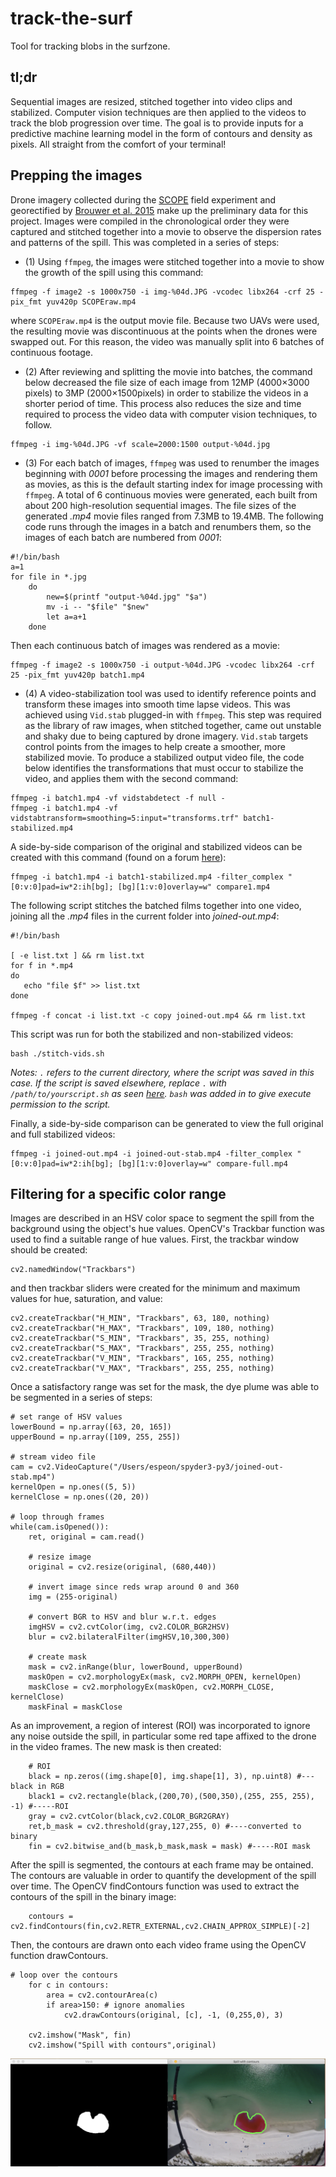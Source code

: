 # track-the-surf
Tool for tracking blobs in the surfzone. 

## tl;dr
Sequential images are resized, stitched together into video clips and stabilized. Computer vision techniques are then applied to the videos to track the blob progression over time. The goal is to provide inputs for a predictive machine learning model in the form of contours and density as pixels. All straight from the comfort of your terminal!

## Prepping the images
Drone imagery collected during the [SCOPE](http://carthe.org/scope/) field experiment and georectified by [Brouwer et al. 2015](https://doi.org/10.1175/JTECH-D-14-00122.1) make up the preliminary data for this project. Images were  compiled  in  the  chronological  order  they  were  captured  and  stitched together  into  a  movie  to  observe  the  dispersion  rates  and  patterns  of  the spill.  This was completed in a series of steps:

- (1) Using `ffmpeg`, the images were stitched together into a movie to show the growth of the spill using this command:  
```
ffmpeg -f image2 -s 1000x750 -i img-%04d.JPG -vcodec libx264 -crf 25 -pix_fmt yuv420p SCOPEraw.mp4
```
where `SCOPEraw.mp4` is the output movie file. Because two UAVs were used, the resulting movie was discontinuous at the points when the drones were swapped out.  For this reason, the video was manually split into 6 batches of continuous footage. 

- (2) After reviewing and splitting the movie into batches, the command below decreased the file size of each image from 12MP (4000×3000 pixels) to 3MP (2000×1500pixels) in order to stabilize the videos in a shorter period of time. This process also reduces the size and time required to process the video data with computer vision techniques, to follow.
```
ffmpeg -i img-%04d.JPG -vf scale=2000:1500 output-%04d.jpg
```

- (3) For each batch of images, `ffmpeg` was used to renumber the images beginning with *0001* before processing the images and rendering them as movies, as this is the default starting index for image processing with `ffmpeg`. A total of 6 continuous movies were generated,  each built from about 200 high-resolution sequential images. The file sizes of the generated *.mp4* movie files ranged from 7.3MB to 19.4MB. The following code runs through the images in a batch and renumbers them, so the images of each batch are numbered from *0001*:
```
#!/bin/bash
a=1
for file in *.jpg
    do
        new=$(printf "output-%04d.jpg" "$a")
        mv -i -- "$file" "$new"
        let a=a+1
    done
```
Then each continuous batch of images was rendered as a movie:
```
ffmpeg -f image2 -s 1000x750 -i output-%04d.JPG -vcodec libx264 -crf 25 -pix_fmt yuv420p batch1.mp4
```

- (4) A video-stabilization tool was used to identify reference points and transform these images into smooth time lapse videos. This was achieved using `Vid.stab` plugged-in with `ffmpeg`. This step was required as the library of raw images, when stitched together, came out unstable and shaky due to being captured by drone imagery. `Vid.stab` targets control points from the images to help create a smoother, more stabilized movie. To produce a stabilized output video file, the code below identifies the transformations that must occur to stabilize the video, and applies them with the second command:
```
ffmpeg -i batch1.mp4 -vf vidstabdetect -f null -
ffmpeg -i batch1.mp4 -vf vidstabtransform=smoothing=5:input="transforms.trf" batch1-stabilized.mp4
```
A side-by-side comparison of the original and stabilized videos can be created with this command (found on a forum [here](http://ffmpeg-users.933282.n4.nabble.com/Merge-two-videos-into-one-with-side-by-side-composition-td4659527.html)):
```
ffmpeg -i batch1.mp4 -i batch1-stabilized.mp4 -filter_complex "[0:v:0]pad=iw*2:ih[bg]; [bg][1:v:0]overlay=w" compare1.mp4
```
The following script stitches the batched films together into one video, joining all the *.mp4* files in the current folder into *joined-out.mp4*:
```
#!/bin/bash

[ -e list.txt ] && rm list.txt
for f in *.mp4
do
   echo "file $f" >> list.txt
done

ffmpeg -f concat -i list.txt -c copy joined-out.mp4 && rm list.txt
```
This script was run for both the stabilized and non-stabilized videos:
```
bash ./stitch-vids.sh
```
*Notes: `.` refers to the current directory, where the script was saved in this case. If the script is saved elsewhere, replace `.` with `/path/to/yourscript.sh` as seen [here](https://askubuntu.com/a/38670). `bash` was added in to give execute permission to the script.*

Finally, a side-by-side comparison can be generated to view the full original and full stabilized videos:
```
ffmpeg -i joined-out.mp4 -i joined-out-stab.mp4 -filter_complex "[0:v:0]pad=iw*2:ih[bg]; [bg][1:v:0]overlay=w" compare-full.mp4
```
## Filtering for a specific color range
Images are described in an HSV color space to segment the spill from the background using the object's hue values. OpenCV's Trackbar function was used to find a suitable range of hue values. First, the trackbar window should be created:
```
cv2.namedWindow("Trackbars")
```
and then trackbar sliders were created for the minimum and maximum values for hue, saturation, and value:
```
cv2.createTrackbar("H_MIN", "Trackbars", 63, 180, nothing)
cv2.createTrackbar("H_MAX", "Trackbars", 109, 180, nothing)
cv2.createTrackbar("S_MIN", "Trackbars", 35, 255, nothing)
cv2.createTrackbar("S_MAX", "Trackbars", 255, 255, nothing)
cv2.createTrackbar("V_MIN", "Trackbars", 165, 255, nothing)
cv2.createTrackbar("V_MAX", "Trackbars", 255, 255, nothing)
```
Once a satisfactory range was set for the mask, the dye plume was able to be segmented in a series of steps:
```
# set range of HSV values
lowerBound = np.array([63, 20, 165])
upperBound = np.array([109, 255, 255])

# stream video file
cam = cv2.VideoCapture("/Users/espeon/spyder3-py3/joined-out-stab.mp4")
kernelOpen = np.ones((5, 5))
kernelClose = np.ones((20, 20))

# loop through frames
while(cam.isOpened()):
    ret, original = cam.read()
    
    # resize image
    original = cv2.resize(original, (680,440))
    
    # invert image since reds wrap around 0 and 360
    img = (255-original)
    
    # convert BGR to HSV and blur w.r.t. edges
    imgHSV = cv2.cvtColor(img, cv2.COLOR_BGR2HSV)
    blur = cv2.bilateralFilter(imgHSV,10,300,300)
    
    # create mask
    mask = cv2.inRange(blur, lowerBound, upperBound)
    maskOpen = cv2.morphologyEx(mask, cv2.MORPH_OPEN, kernelOpen)
    maskClose = cv2.morphologyEx(maskOpen, cv2.MORPH_CLOSE, kernelClose)
    maskFinal = maskClose
```
As an improvement, a region of interest (ROI) was incorporated to ignore any noise outside the spill, in particular some red tape affixed to the drone in the video frames. The new mask is then created:
```
    # ROI
    black = np.zeros((img.shape[0], img.shape[1], 3), np.uint8) #---black in RGB
    black1 = cv2.rectangle(black,(200,70),(500,350),(255, 255, 255), -1) #-----ROI
    gray = cv2.cvtColor(black,cv2.COLOR_BGR2GRAY)
    ret,b_mask = cv2.threshold(gray,127,255, 0) #----converted to binary
    fin = cv2.bitwise_and(b_mask,b_mask,mask = mask) #-----ROI mask
```
After the spill is segmented, the contours at each frame may be ontained. The contours are valuable in order to quantify the development of the spill over time. The OpenCV findContours function was used to extract the contours of the spill in the binary image: 
```
    contours =  cv2.findContours(fin,cv2.RETR_EXTERNAL,cv2.CHAIN_APPROX_SIMPLE)[-2]
```
Then, the contours are drawn onto each video frame using the OpenCV function drawContours. 
```
# loop over the contours
    for c in contours:
        area = cv2.contourArea(c)
        if area>150: # ignore anomalies
            cv2.drawContours(original, [c], -1, (0,255,0), 3)
            
    cv2.imshow("Mask", fin)
    cv2.imshow("Spill with contours",original)
```
![Output](Output.png)
